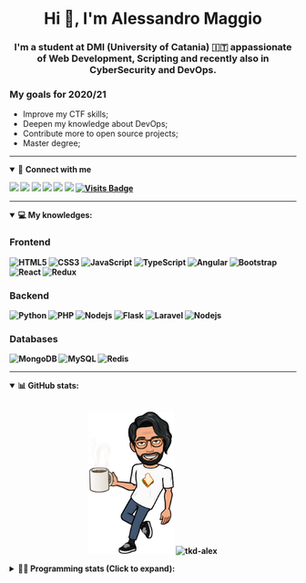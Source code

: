 <h1 align="center">Hi 👋, I'm Alessandro Maggio</h1>
<h3 align="center">I'm a student at DMI (University of Catania) 🇮🇹 appassionate of Web Development, Scripting and recently also in CyberSecurity and DevOps.</h3>

### My goals for 2020/21
- Improve my CTF skills;
- Deepen my knowledge about DevOps;
- Contribute more to open source projects;
- Master degree;

____

<details open>
<summary>🤝 <b>Connect with me<b></summary>

<p align = "center">

[<img src="https://img.shields.io/badge/twitter-1DA1F2.svg?&style=for-the-badge&logo=twitter&logoColor=white" />](https://twitter.com/TkdAxel)
[<img src ="https://img.shields.io/badge/portfolio-web-%23.svg?&style=for-the-badge&logo=&logoColor=white%22">](https://alessandromaggio.it/)
[<img src ="https://img.shields.io/badge/Telegram-1ca0f1.svg?&style=for-the-badge&logo=Telegram&logoColor=white%22&link=https://t.me/TkdAlex">](https://t.me/TkdAlex/)
[<img src="https://img.shields.io/badge/gmail-c14438.svg?&style=for-the-badge&logo=Gmail&logoColor=white&link=mailto:alex.tkd.alex@gmail.com"/>](mailto:alex.tkd.alex@gmail.com)
[<img src="https://img.shields.io/badge/linkedin-0077B5.svg?&style=for-the-badge&logo=linkedin&logoColor=white" />](https://www.linkedin.com/in/aalessandromaggio/)
[<img src = "https://img.shields.io/badge/instagram-E4405F.svg?&style=for-the-badge&logo=instagram&logoColor=white">](https://www.instagram.com/tkd_alex/)
[![Visits Badge](https://badges.pufler.dev/visits/tkd-alex/tkd-alex?style=for-the-badge&color=blue)](https://github.com/tkd-alex/tkd-alex)

</p>

</details>

---

<details open>
<summary>💻 <b>My knowledges</b>: </summary>

### Frontend
![HTML5](https://img.shields.io/badge/-HTML5-E34F26.svg?style=for-the-badge&logo=html5&logoColor=ffffff)
![CSS3](https://img.shields.io/badge/-CSS3-1572B6.svg?style=for-the-badge&logo=css3)
![JavaScript](https://img.shields.io/badge/-JavaScript-282C34?style=for-the-badge&logo=javascript)
![TypeScript](https://img.shields.io/badge/-TypeScript-007ACC?style=for-the-badge&logo=typescript)
![Angular](https://img.shields.io/badge/-Angular-DD0031?style=for-the-badge&logo=angular)
![Bootstrap](https://img.shields.io/badge/-Bootstrap-563D7C.svg?style=for-the-badge&logo=bootstrap)
![React](https://img.shields.io/badge/-React-282C34.svg?style=for-the-badge&logo=react&logoColor=ffffff)
![Redux](https://img.shields.io/badge/-Redux-764ABC.svg?style=for-the-badge&logo=redux)

### Backend
![Python](https://img.shields.io/badge/-Python-3776AB.svg?style=for-the-badge&logo=Python&logoColor=ffffff)
![PHP](https://img.shields.io/badge/-PHP-777BB4.svg?style=for-the-badge&logo=PHP&logoColor=ffffff)
![Nodejs](https://img.shields.io/badge/-Bash-4EAA25.svg?style=for-the-badge&logo=gnu-bash&logoColor=ffffff)
![Flask](https://img.shields.io/badge/-Flask-282C34.svg?style=for-the-badge&logo=flask)
![Laravel](https://img.shields.io/badge/-Laravel-FF2D20.svg?style=for-the-badge&logo=laravel&logoColor=ffffff)
![Nodejs](https://img.shields.io/badge/-Nodejs-339933.svg?style=for-the-badge&logo=Node.js&logoColor=ffffff)

### Databases
![MongoDB](https://img.shields.io/badge/-MongoDB-47A248?style=for-the-badge&logo=mongodb&logoColor=ffffff)
![MySQL](https://img.shields.io/badge/-MySQL-4479A1?style=for-the-badge&logo=mysql&logoColor=ffffff)
![Redis](https://img.shields.io/badge/-Redis-DC382D?style=for-the-badge&logo=Redis&logoColor=ffffff)

</details>

---

<details open>
 <summary>📊 <b>GitHub stats</b>: </summary>

<br>

<p align = "center">
    <img src="https://raw.githubusercontent.com/Tkd-Alex/tkd-alex/master/images/321517cd-ff68-41a7-b0d1-e765680568a7-8b6448d9-c944-4146-b633-adbdd25cb471-v1.png" height="250" />
    <img src="https://github-readme-stats.vercel.app/api?username=tkd-alex&show_icons=true&count_private=true&hide_border=true&line_height=25" alt="tkd-alex">
</p>

</design>

<details>
 <summary>👨‍💻 <b>Programming stats (Click to expand)</b>: </summary>
 
<!--START_SECTION:waka-->
**I'm an Early 🐤** 

```text
🌞 Morning    423 commits    ██████░░░░░░░░░░░░░░░░░░░   25.7% 
🌆 Daytime    633 commits    █████████░░░░░░░░░░░░░░░░   38.46% 
🌃 Evening    555 commits    ████████░░░░░░░░░░░░░░░░░   33.72% 
🌙 Night      35 commits     ░░░░░░░░░░░░░░░░░░░░░░░░░   2.13%

```
📅 **I'm Most Productive on Wednesday** 

```text
Monday       307 commits    ████░░░░░░░░░░░░░░░░░░░░░   18.65% 
Tuesday      267 commits    ████░░░░░░░░░░░░░░░░░░░░░   16.22% 
Wednesday    313 commits    ████░░░░░░░░░░░░░░░░░░░░░   19.02% 
Thursday     271 commits    ████░░░░░░░░░░░░░░░░░░░░░   16.46% 
Friday       228 commits    ███░░░░░░░░░░░░░░░░░░░░░░   13.85% 
Saturday     116 commits    █░░░░░░░░░░░░░░░░░░░░░░░░   7.05% 
Sunday       144 commits    ██░░░░░░░░░░░░░░░░░░░░░░░   8.75%

```


📊 **This Week I Spent My Time On** 

```text
⌚︎ Time Zone: Europe/Rome

💬 Programming Languages: 
Python                   12 hrs 32 mins      █████████████████░░░░░░░░   68.68% 
HTML                     2 hrs 12 mins       ███░░░░░░░░░░░░░░░░░░░░░░   12.08% 
Text                     1 hr 9 mins         █░░░░░░░░░░░░░░░░░░░░░░░░   6.33% 
CSS                      30 mins             ░░░░░░░░░░░░░░░░░░░░░░░░░   2.82% 
TypeScript               27 mins             ░░░░░░░░░░░░░░░░░░░░░░░░░   2.5%

🔥 Editors: 
VS Code                  12 hrs 42 mins      █████████████████░░░░░░░░   69.56% 
Sublime Text             5 hrs 33 mins       ███████░░░░░░░░░░░░░░░░░░   30.44%

🐱‍💻 Projects: 
awsuite                  6 hrs 17 mins       ████████░░░░░░░░░░░░░░░░░   34.43% 
OPS-OnlinePlannerService 3 hrs 34 mins       █████░░░░░░░░░░░░░░░░░░░░   19.55% 
Unknown Project          2 hrs 43 mins       ███░░░░░░░░░░░░░░░░░░░░░░   14.93% 
instabot-fork-ale        2 hrs 2 mins        ██░░░░░░░░░░░░░░░░░░░░░░░   11.17% 
IG-Verification-SCG      1 hr 44 mins        ██░░░░░░░░░░░░░░░░░░░░░░░   9.57%

💻 Operating System: 
Linux                    18 hrs 15 mins      █████████████████████████   100.0%

```

**I Mostly Code in Python** 

```text
Python                   26 repos            ██████████░░░░░░░░░░░░░░░   40.62% 
JavaScript               10 repos            ████░░░░░░░░░░░░░░░░░░░░░   15.62% 
PHP                      5 repos             ██░░░░░░░░░░░░░░░░░░░░░░░   7.81% 
CSS                      5 repos             ██░░░░░░░░░░░░░░░░░░░░░░░   7.81% 
HTML                     4 repos             █░░░░░░░░░░░░░░░░░░░░░░░░   6.25%

```



<!--END_SECTION:waka-->

</details>
